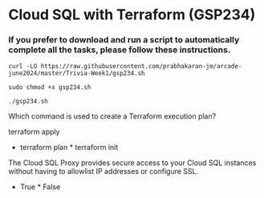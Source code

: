 # Cloud SQL with Terraform (GSP234)

### If you prefer to download and run a script to automatically complete all the tasks, please follow these instructions.

```
curl -LO https://raw.githubusercontent.com/prabhakaran-jm/arcade-june2024/master/Trivia-Week1/gsp234.sh

sudo chmod +x gsp234.sh

./gsp234.sh
```

Which command is used to create a Terraform execution plan?

terraform apply
* terraform plan *
terraform init

The Cloud SQL Proxy provides secure access to your Cloud SQL instances without having to allowlist IP addresses or configure SSL.

* True *
False